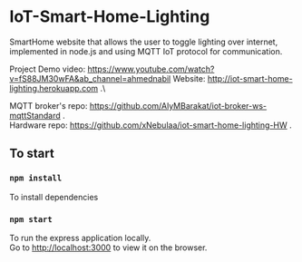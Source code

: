 # IoT-Smart-Home-Lighting

SmartHome website that allows the user to toggle lighting over internet, implemented in node.js and using MQTT IoT protocol for communication.

Project Demo video: https://www.youtube.com/watch?v=fS88JM30wFA&ab_channel=ahmednabil
Website: http://iot-smart-home-lighting.herokuapp.com .\

MQTT broker's repo: https://github.com/AlyMBarakat/iot-broker-ws-mqttStandard .\
Hardware repo: https://github.com/xNebulaa/iot-smart-home-lighting-HW .


## To start

### `npm install`
To install dependencies

### `npm start`
To run the express application locally.\
Go to [http://localhost:3000](http://localhost:3000) to view it on the browser.
